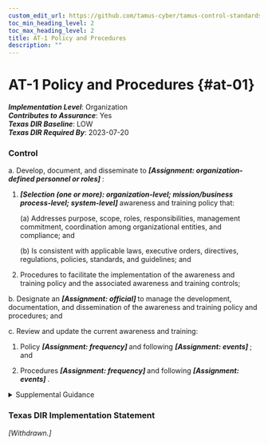 ```yaml
---
custom_edit_url: https://github.com/tamus-cyber/tamus-control-standards/tree/main/content/tamus.edu/TAMUS_profile.xml
toc_min_heading_level: 2
toc_max_heading_level: 2
title: AT-1 Policy and Procedures
description: ""
---
```


# AT-1 Policy and Procedures {#at-01}

_**Implementation Level**_: Organization\
_**Contributes to Assurance**_: Yes\
_**Texas DIR Baseline**_: LOW\
_**Texas DIR Required By**_: 2023-07-20

### Control

a. Develop, document, and disseminate to <strong title="at-1_prm_1"> <em>[Assignment: organization-defined personnel or roles]</em> </strong>:

1.  <strong title="at-01_odp.03"> <em>[Selection (one or more): organization-level; mission/business process-level; system-level]</em> </strong> awareness and training policy that:

    (a) Addresses purpose, scope, roles, responsibilities, management commitment, coordination among organizational entities, and compliance; and

    (b) Is consistent with applicable laws, executive orders, directives, regulations, policies, standards, and guidelines; and

2. Procedures to facilitate the implementation of the awareness and training policy and the associated awareness and training controls;

b. Designate an <strong title="at-01_odp.04"> <em>[Assignment: official]</em> </strong> to manage the development, documentation, and dissemination of the awareness and training policy and procedures; and

c. Review and update the current awareness and training:

1. Policy <strong title="at-01_odp.05"> <em>[Assignment: frequency]</em> </strong> and following <strong title="at-01_odp.06"> <em>[Assignment: events]</em> </strong> ; and

2. Procedures <strong title="at-01_odp.07"> <em>[Assignment: frequency]</em> </strong> and following <strong title="at-01_odp.08"> <em>[Assignment: events]</em> </strong>.

<details>
  <summary>Supplemental Guidance</summary>

Awareness and training policy and procedures address the controls in the AT family that are implemented within systems and organizations. The risk management strategy is an important factor in establishing such policies and procedures. Policies and procedures contribute to security and privacy assurance. Therefore, it is important that security and privacy programs collaborate on the development of awareness and training policy and procedures. Security and privacy program policies and procedures at the organization level are preferable, in general, and may obviate the need for mission- or system-specific policies and procedures. The policy can be included as part of the general security and privacy policy or be represented by multiple policies that reflect the complex nature of organizations. Procedures can be established for security and privacy programs, for mission or business processes, and for systems, if needed. Procedures describe how the policies or controls are implemented and can be directed at the individual or role that is the object of the procedure. Procedures can be documented in system security and privacy plans or in one or more separate documents. Events that may precipitate an update to awareness and training policy and procedures include assessment or audit findings, security incidents or breaches, or changes in applicable laws, executive orders, directives, regulations, policies, standards, and guidelines. Simply restating controls does not constitute an organizational policy or procedure.

</details>

### Texas DIR Implementation Statement

<prop xmlns="http://csrc.nist.gov/ns/oscal/1.0" name="status" value="withdrawn">
               <em>[Withdrawn.]</em>
            </prop>
         

